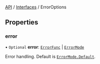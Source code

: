 [API](../index.md) / [Interfaces](index.md) /  ErrorOptions

## Properties

### error

• `Optional` **error**: [`ErrorFunc`](../Types/ErrorFunc.md) \| [`ErrorMode`](../Enums/ErrorMode.md)

Error handling. Default is [`ErrorMode.Default`](../Enums/ErrorMode.md#default).